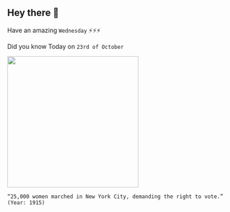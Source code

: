 ## Hey there 👋
Have an amazing `Wednesday` ⚡⚡⚡

Did you know Today on `23rd of October`
 
 [<img src="https://imgs.6sqft.com/wp-content/uploads/2020/10/23100947/1915-NYC-suffrage-march-4.jpg" width="300" />](https://www.6sqft.com/on-october-23-1915-tens-of-thousands-of-nyc-women-marched-for-the-right-to-vote/#:~:text=On%20October%2023%2C%201915%2C%20tens%20of%20thousands%20of%20New%20Yorkers,between%2025%2C000%20and%2060%2C000%20participants.) 
 ```
“25,000 women marched in New York City, demanding the right to vote.” (Year: 1915)
```
